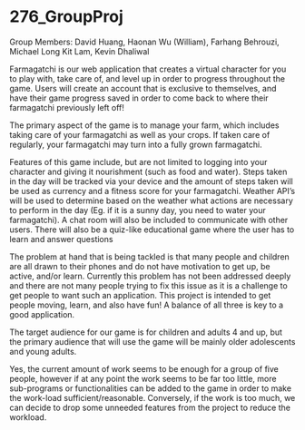 # 276_GroupProj

Group Members: David Huang, Haonan Wu (William), Farhang Behrouzi, Michael Long Kit Lam, Kevin Dhaliwal 





Farmagatchi is our web application that creates a virtual character for you to play with, take care of, and level up in order to progress throughout the game. Users will create an account that is exclusive to themselves, and have their game progress saved in order to come back to where their farmagatchi previously left off! 

The primary aspect of the game is to manage your farm, which includes taking care of your farmagatchi as well as your crops. If taken care of regularly, your farmagatchi may turn into a fully grown farmagatchi. 

Features of this game include, but are not limited to logging into your character and giving it nourishment (such as food and water). Steps taken in the day will be tracked via your device and the amount of steps taken will be used as currency and a fitness score for your farmagatchi. Weather API’s will be used to determine based on the weather what actions are necessary to perform in the day (Eg. if it is a sunny day, you need to water your farmagatchi). A chat room will also be included to communicate with other users. There will also be a quiz-like educational game where the user has to learn and answer questions 

The problem at hand that is being tackled is that many people and children are all drawn to their phones and do not have motivation to get up, be active, and/or learn. Currently this problem has not been addressed deeply and there are not many people trying to fix this issue as it is a challenge to get people to want such an application. This project is intended to get people moving, learn, and also have fun! A balance of all three is key to a good application. 

The target audience for our game is for children and adults 4 and up, but the primary audience that will use the game will be mainly older adolescents and young adults. 

Yes, the current amount of work seems to be enough for a group of five people, however if at any point the work seems to be far too little, more sub-programs or functionalities can be added to the game in order to make the work-load sufficient/reasonable. Conversely, if the work is too much, we can decide to drop some unneeded features from the project to reduce the workload.

